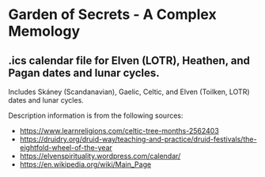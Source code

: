 # Garden of Secrets - A Complex Memology
## .ics calendar file for Elven (LOTR), Heathen, and Pagan dates and lunar cycles.
Includes Skáney (Scandanavian), Gaelic, Celtic, and Elven (Toilken, LOTR) dates and lunar cycles.

Description information is from the following sources:
- https://www.learnreligions.com/celtic-tree-months-2562403
- https://druidry.org/druid-way/teaching-and-practice/druid-festivals/the-eightfold-wheel-of-the-year
- https://elvenspirituality.wordpress.com/calendar/
- https://en.wikipedia.org/wiki/Main_Page
